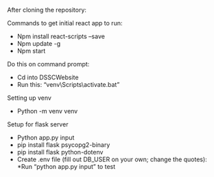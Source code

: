 After cloning the repository:

Commands to get initial react app to run:
* Npm install react-scripts –save
* Npm update -g
* Npm start

Do this on command prompt:
* Cd into DSSCWebsite 
* Run this: “venv\Scripts\activate.bat”

Setting up venv
* Python -m venv venv

Setup for flask server
* Python app.py input
* pip install flask psycopg2-binary
* pip install flask python-dotenv
* Create .env file (fill out DB_USER on your own; change the quotes):
*Run “python app.py input” to test 
